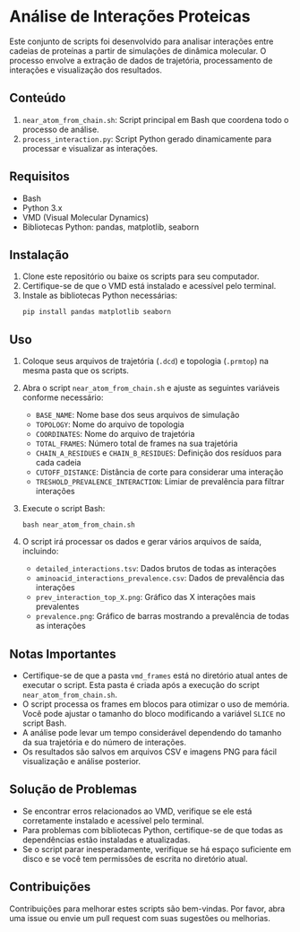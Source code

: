 # Análise de Interações Proteicas

Este conjunto de scripts foi desenvolvido para analisar interações entre cadeias de proteínas a partir de simulações de dinâmica molecular. O processo envolve a extração de dados de trajetória, processamento de interações e visualização dos resultados.

## Conteúdo

1. `near_atom_from_chain.sh`: Script principal em Bash que coordena todo o processo de análise.
2. `process_interaction.py`: Script Python gerado dinamicamente para processar e visualizar as interações.

## Requisitos

- Bash
- Python 3.x
- VMD (Visual Molecular Dynamics)
- Bibliotecas Python: pandas, matplotlib, seaborn

## Instalação

1. Clone este repositório ou baixe os scripts para seu computador.
2. Certifique-se de que o VMD está instalado e acessível pelo terminal.
3. Instale as bibliotecas Python necessárias:
   ```
   pip install pandas matplotlib seaborn
   ```

## Uso

1. Coloque seus arquivos de trajetória (`.dcd`) e topologia (`.prmtop`) na mesma pasta que os scripts.

2. Abra o script `near_atom_from_chain.sh` e ajuste as seguintes variáveis conforme necessário:
   - `BASE_NAME`: Nome base dos seus arquivos de simulação
   - `TOPOLOGY`: Nome do arquivo de topologia
   - `COORDINATES`: Nome do arquivo de trajetória
   - `TOTAL_FRAMES`: Número total de frames na sua trajetória
   - `CHAIN_A_RESIDUES` e `CHAIN_B_RESIDUES`: Definição dos resíduos para cada cadeia
   - `CUTOFF_DISTANCE`: Distância de corte para considerar uma interação
   - `TRESHOLD_PREVALENCE_INTERACTION`: Limiar de prevalência para filtrar interações

3. Execute o script Bash:
   ```
   bash near_atom_from_chain.sh
   ```

4. O script irá processar os dados e gerar vários arquivos de saída, incluindo:
   - `detailed_interactions.tsv`: Dados brutos de todas as interações
   - `aminoacid_interactions_prevalence.csv`: Dados de prevalência das interações
   - `prev_interaction_top_X.png`: Gráfico das X interações mais prevalentes
   - `prevalence.png`: Gráfico de barras mostrando a prevalência de todas as interações

## Notas Importantes

- Certifique-se de que a pasta `vmd_frames` está no diretório atual antes de executar o script. Esta pasta é criada após a execução do script `near_atom_from_chain.sh`.
- O script processa os frames em blocos para otimizar o uso de memória. Você pode ajustar o tamanho do bloco modificando a variável `SLICE` no script Bash.
- A análise pode levar um tempo considerável dependendo do tamanho da sua trajetória e do número de interações.
- Os resultados são salvos em arquivos CSV e imagens PNG para fácil visualização e análise posterior.

## Solução de Problemas

- Se encontrar erros relacionados ao VMD, verifique se ele está corretamente instalado e acessível pelo terminal.
- Para problemas com bibliotecas Python, certifique-se de que todas as dependências estão instaladas e atualizadas.
- Se o script parar inesperadamente, verifique se há espaço suficiente em disco e se você tem permissões de escrita no diretório atual.

## Contribuições

Contribuições para melhorar estes scripts são bem-vindas. Por favor, abra uma issue ou envie um pull request com suas sugestões ou melhorias.
